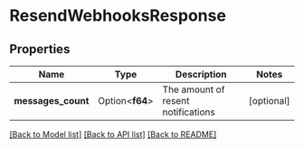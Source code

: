 # ResendWebhooksResponse

## Properties

Name | Type | Description | Notes
------------ | ------------- | ------------- | -------------
**messages_count** | Option<**f64**> | The amount of resent notifications | [optional]

[[Back to Model list]](../README.md#documentation-for-models) [[Back to API list]](../README.md#documentation-for-api-endpoints) [[Back to README]](../README.md)


